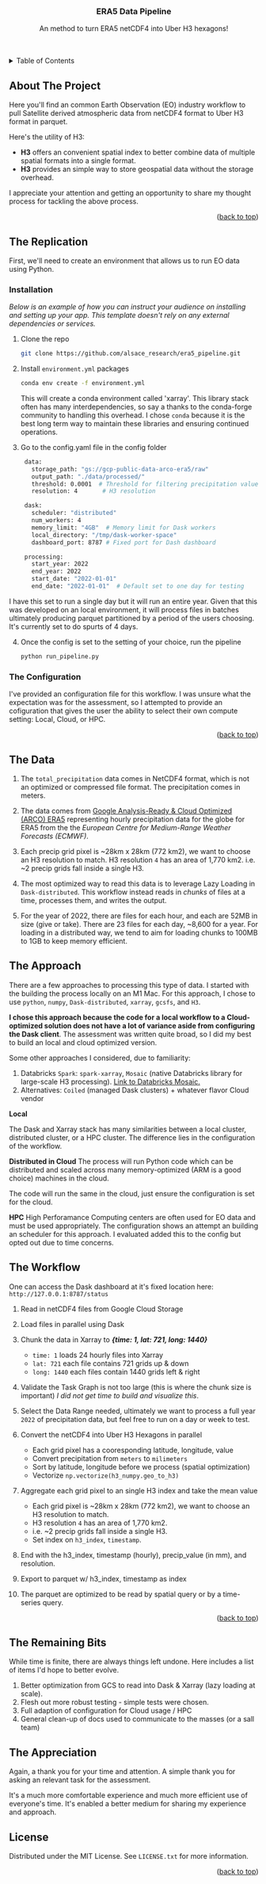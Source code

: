 <!-- Improved compatibility of back to top link: See: https://github.com/othneildrew/Best-README-Template/pull/73 -->
<a id="readme-top"></a>
<!--
*** Thanks for checking out the Best-README-Template. If you have a suggestion
*** that would make this better, please fork the repo and create a pull request
*** or simply open an issue with the tag "enhancement".
*** Don't forget to give the project a star!
*** Thanks again! Now go create something AMAZING! :D
-->



<!-- PROJECT SHIELDS -->
<!--
*** I'm using markdown "reference style" links for readability.
*** Reference links are enclosed in brackets [ ] instead of parentheses ( ).
*** See the bottom of this document for the declaration of the reference variables
*** for contributors-url, forks-url, etc. This is an optional, concise syntax you may use.
*** https://www.markdownguide.org/basic-syntax/#reference-style-links
-->


<!-- PROJECT LOGO -->
<br />
<div align="center">
  <h3 align="center">ERA5 Data Pipeline</h3>

  <p align="center">
    An method to turn ERA5 netCDF4 into Uber H3 hexagons!
    <br />
    <br />
    <br />
  </p>
</div>



<!-- TABLE OF CONTENTS -->
<details>
  <summary>Table of Contents</summary>
  <ol>
    <li>
      <a href="#about-the-project">About The Project</a>
      <ul>
      </ul>
    </li>
    <li>
      <a href="#the-replication">The Replication</a>
      <ul>
        <li><a href="#installation">Installation</a></li>
        <li><a href="#the-configuration">The Configuration</a></li>
      </ul>
    </li>
    <li><a href="#the-data">The Data</a></li>  
    <li><a href="#the-approach">The Approach</a></li>  
    <li><a href="#the-workflow">The Workflow</a></li>
  </ol>
</details>



<!-- ABOUT THE PROJECT -->
## About The Project


Here you'll find an common Earth Observation (EO) industry workflow to pull Satellite derived atmospheric data from netCDF4 format to Uber H3 format in parquet.  

Here's the utility of H3:
* **H3** offers an convenient spatial index to better combine data of multiple spatial formats into a single format.
* **H3** provides an simple way to store geospatial data without the storage overhead.

I appreciate your attention and getting an opportunity to share my thought process for tackling the above process.  


<p align="right">(<a href="#readme-top">back to top</a>)</p>


<!-- GETTING STARTED -->
## The Replication

First, we'll need to create an environment that allows us to run EO data using Python.


### Installation

_Below is an example of how you can instruct your audience on installing and setting up your app. This template doesn't rely on any external dependencies or services._

1. Clone the repo
   ```sh
   git clone https://github.com/alsace_research/era5_pipeline.git
   ```
2. Install `environment.yml` packages
   ```sh
   conda env create -f environment.yml        
   ```

   This will create a conda environment called 'xarray'.  This library stack often has many interdependencies, so say a thanks to the conda-forge community to handling this overhead.  I chose `conda` because it is the best long term way to maintain these libraries and ensuring continued operations.



3. Go to the config.yaml file in the config folder
   ```sh
    data:
      storage_path: "gs://gcp-public-data-arco-era5/raw"
      output_path: "./data/processed/"
      threshold: 0.0001  # Threshold for filtering precipitation values
      resolution: 4       # H3 resolution

    dask:
      scheduler: "distributed"
      num_workers: 4
      memory_limit: "4GB"  # Memory limit for Dask workers
      local_directory: "/tmp/dask-worker-space"
      dashboard_port: 8787 # Fixed port for Dash dashboard

    processing:
      start_year: 2022
      end_year: 2022
      start_date: "2022-01-01"
      end_date: "2022-01-01"  # Default set to one day for testing

   ```


  I have this set to run  a single day but it will run an entire year.  Given that this was developed on an local environment, it will process files in batches ultimately producing parquet partitioned by a period of the users choosing.  It's currently set to do spurts of 4 days.

4. Once the config is set to the setting of your choice, run the pipeline
   ```sh
   python run_pipeline.py       
   ```

### The Configuration


I've provided an configuration file for this workflow.  I was unsure what the expectation was for the assessment, so I attempted to provide an cofiguration that gives the user the ability to select their own compute setting: Local, Cloud, or HPC.


<p align="right">(<a href="#readme-top">back to top</a>)</p>


<!-- USAGE EXAMPLES -->
## The Data

1. The `total_precipitation` data comes in NetCDF4 format, which is not an optimized or compressed file format.  The precipitation comes in meters.


2. The data comes from [Google Analysis-Ready & Cloud Optimized (ARCO) ERA5](https://console.cloud.google.com/storage/browser/gcp-public-data-arco-era5/raw/date-variable-single_level/2022/01/01/total_precipitation;tab=objects?pageState=(%22StorageObjectListTable%22:(%22f%22:%22%255B%255D%22))&prefix=&forceOnObjectsSortingFiltering=false) representing hourly precipitation data for the globe for ERA5 from the the *European Centre for Medium-Range Weather Forecasts (ECMWF)*.


3. Each precip grid pixel is ~28km x 28km (772 km2), we want to choose an H3 resolution to match.  H3 resolution `4` has an area of 1,770 km2.  i.e. ~2 precip grids fall inside a single H3.

4. The most optimized way to read this data is to leverage Lazy Loading in `Dask-distributed`.  This workflow instead reads in *chunks* of files at a time, processes them, and writes the output.

5. For the year of 2022, there are files for each hour, and each are 52MB in size (give or take).  There are 23 files for each day, ~8,600 for a year.  For loading in a distributed way, we tend to aim for loading chunks to 100MB to 1GB to keep memory efficient.  


<!-- USAGE EXAMPLES -->
## The Approach

There are a few approaches to processing this type of data.  I started with the building the process locally on an M1 Mac.  For this approach, I chose to use `python`, `numpy`, `Dask-distributed`, `xarray`, `gcsfs`, and `H3`.  

**I chose this approach because the code for a local workflow to a Cloud-optimized solution does not have a lot of variance aside from configuring the Dask client**.  The assessment was written quite broad, so I did my best to build an local and cloud optimized version.

Some other approaches I considered, due to familiarity:
1. Databricks `Spark`: `spark-xarray`, `Mosaic` (native Databricks library for large-scale H3 processing). [Link to Databricks Mosaic.](https://github.com/databrickslabs/mosaic)
2. Alternatives: `Coiled` (managed Dask clusters) + whatever flavor Cloud vendor


**Local**

The Dask and Xarray stack has many similarities between a local cluster, distributed cluster, or a HPC cluster.  The difference lies in the configuration of the workflow.

**Distributed in Cloud**
The process will run Python code which can be distributed and scaled across many memory-optimized (ARM is a good choice) machines in the cloud.

The code will run the same in the cloud, just ensure the configuration is set for the cloud.

**HPC** High Perforamance Computing centers are often used for EO data and must be used appropriately.  The configuration shows an attempt an building an scheduler for this approach.  I evaluated added this to the config but opted out due to time concerns.



<!-- USAGE EXAMPLES -->
## The Workflow

One can access the Dask dashboard at it's fixed location here: `http://127.0.0.1:8787/status`

1. Read in netCDF4 files from Google Cloud Storage
2. Load files in parallel using Dask
3. Chunk the data in Xarray to ***{time: 1, lat: 721, long: 1440}***
    - `time: 1` loads 24 hourly files into Xarray
    - `lat: 721` each file contains 721 grids up & down
    - `long: 1440` each files contain 1440 grids left & right

4. Validate the Task Graph is not too large (this is where the chunk size is important) *I did not get time to build and visualize this*.
5. Select the Data Range needed, ultimately we want to process a full year `2022` of precipitation data, but feel free to run on a day or week to test.
6. Convert the netCDF4 into Uber H3 Hexagons in parallel
    - Each grid pixel has a cooresponding latitude, longitude, value
    - Convert precipitation from `meters` to `milimeters`
    - Sort by latitude, longitude before we process (spatial optimization)
    - Vectorize `np.vectorize(h3_numpy.geo_to_h3)`
7. Aggregate each grid pixel to an single H3 index and take the mean value 
    - Each grid pixel is ~28km x 28km (772 km2), we want to choose an H3 resolution to match.  
    - H3 resolution `4` has an area of 1,770 km2.  
    - i.e. ~2 precip grids fall inside a single H3.
    - Set index on `h3_index`, `timestamp`.
8. End with the h3_index, timestamp (hourly), precip_value (in mm), and resolution.
9. Export to parquet w/ h3_index, timestamp as index
10. The parquet are optimized to be read by spatial query or by a time-series query.


<p align="right">(<a href="#readme-top">back to top</a>)</p>


## The Remaining Bits

While time is finite, there are always things left undone.  Here includes a list of items I'd hope to better evolve.

1. Better optimization from GCS to read into Dask & Xarray (lazy loading at scale).
1. Flesh out more robust testing - simple tests were chosen.
2. Full adaption of configuration for Cloud usage / HPC
3. General clean-up of docs used to communicate to the masses (or a sall team)


## The Appreciation

Again, a thank you for your time and attention.  A simple thank you for asking an relevant task for the assessment.  

It's a much more comfortable experience and much more efficient use of everyone's time.  It's enabled a better medium for sharing my experience and approach.

<!-- LICENSE -->
## License

Distributed under the MIT License. See `LICENSE.txt` for more information.

<p align="right">(<a href="#readme-top">back to top</a>)</p>
